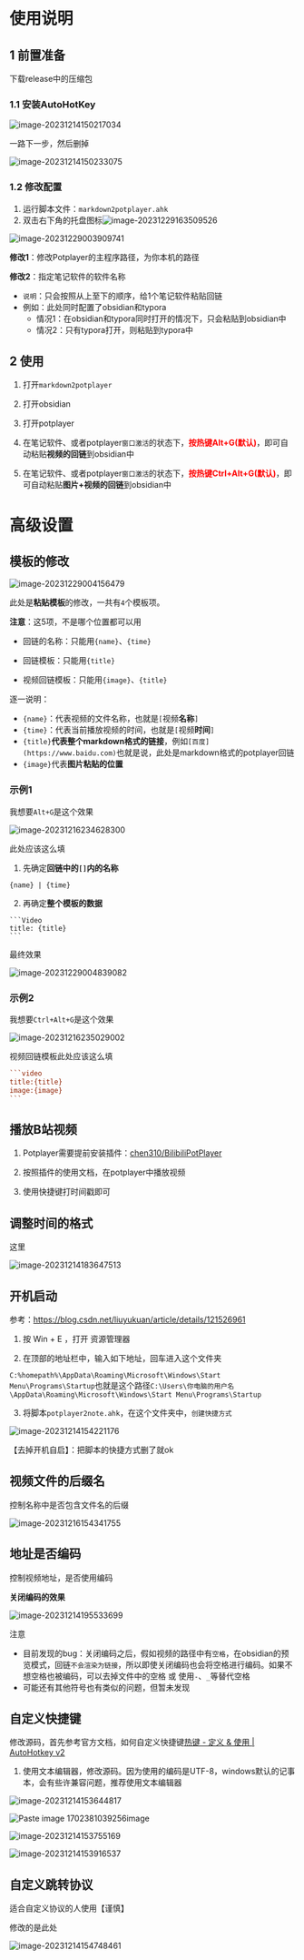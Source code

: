 # 使用说明

## 1 前置准备

下载release中的压缩包



### 1.1 安装AutoHotKey

![image-20231214150217034](./assets/image-20231214150217034.png)

一路下一步，然后删掉

![image-20231214150233075](./assets/image-20231214150233075.png)

### 1.2 修改配置

1. 运行脚本文件：`markdown2potplayer.ahk`
2. 双击右下角的托盘图标![image-20231229163509526](./assets/image-20231229163509526.png)

![image-20231229003909741](./assets/image-20231229003909741.png)

**修改1**：修改Potplayer的主程序路径，为你本机的路径

**修改2**：指定笔记软件的软件名称

- `说明`：只会按照从上至下的顺序，给1个笔记软件粘贴回链
- 例如：此处同时配置了obsidian和typora
  - 情况1：在obsidian和typora同时打开的情况下，只会粘贴到obsidian中
  - 情况2：只有typora打开，则粘贴到typora中


## 2 使用

1. 打开`markdown2potplayer`
1. 打开obsidian
1. 打开potplayer

3. 在笔记软件、或者potplayer`窗口激活`的状态下，<b style="color:red">按热键Alt+G(默认)</b>，即可自动粘贴**视频的回链**到obsidian中
4. 在笔记软件、或者potplayer`窗口激活`的状态下，<b style="color:red">按热键Ctrl+Alt+G(默认)</b>，即可自动粘贴**图片+视频的回链**到obsidian中

# 高级设置

## 模板的修改

![image-20231229004156479](./assets/image-20231229004156479.png)

此处是**粘贴模板**的修改，一共有`4`个模板项。



**注意**：这5项，不是哪个位置都可以用

- 回链的名称：只能用`{name}`、`{time}`

- 回链模板：只能用`{title}`
- 视频回链模板：只能用`{image}`、`{title}`



逐一说明：

- `{name}`：代表视频的文件名称，也就是`[`视频**名称**`]`
- `{time}`：代表当前播放视频的时间，也就是`[`视频**时间**`]`
- `{title}`**代表整个markdown格式的链接**，例如`[百度](https://www.baidu.com)`也就是说，此处是markdown格式的potplayer回链
- `{image}`代表**图片粘贴的位置**



### 示例1

我想要`Alt+G`是这个效果

![image-20231216234628300](./assets/image-20231216234628300.png)

此处应该这么填

1. 先确定**回链中的`[]`内的名称**

```
{name} | {time}
```

2. 再确定**整个模板的数据**

````
```Video
title: {title}
```
````

最终效果

![image-20231229004839082](./assets/image-20231229004839082.png)

### 示例2

我想要`Ctrl+Alt+G`是这个效果

![image-20231216235029002](./assets/image-20231216235029002.png)

视频回链模板此处应该这么填

````ini
```video
title:{title}
image:{image}
```
````




## 播放B站视频

1. Potplayer需要提前安装插件：[chen310/BilibiliPotPlayer](https://github.com/chen310/BilibiliPotPlayer)

2. 按照插件的使用文档，在potplayer中播放视频
3. 使用快捷键打时间戳即可



## 调整时间的格式

这里

![image-20231214183647513](./assets/image-20231214183647513.png)



## 开机启动

参考：https://blog.csdn.net/liuyukuan/article/details/121526961

1. 按 Win + E ，打开 资源管理器

2. 在顶部的地址栏中，输入如下地址，回车进入这个文件夹

`C:%homepath%\AppData\Roaming\Microsoft\Windows\Start Menu\Programs\Startup`也就是这个路径`C:\Users\你电脑的用户名\AppData\Roaming\Microsoft\Windows\Start Menu\Programs\Startup`

3. 将脚本`potplayer2note.ahk`，在这个文件夹中，`创建快捷方式`

![image-20231214154221176](./assets/image-20231214154221176.png)

【去掉开机自启】：把脚本的快捷方式删了就ok

## 视频文件的后缀名

控制名称中是否包含文件名的后缀

![image-20231216154341755](./assets/image-20231216154341755.png)



## 地址是否编码

控制视频地址，是否使用编码

**关闭编码的效果**

![image-20231214195533699](./assets/image-20231214195533699.png)

注意

- 目前发现的bug：关闭编码之后，假如视频的路径中有`空格`，在obsidian的预览模式，回链`不会渲染为链接`，所以即使关闭编码也会将空格进行编码。如果不想空格也被编码，可以去掉文件中的空格 或 使用`-`、`_`等替代空格
- 可能还有其他符号也有类似的问题，但暂未发现



## 自定义快捷键

修改源码，首先参考官方文档，如何自定义快捷键[热键 - 定义 & 使用 | AutoHotkey v2](https://wyagd001.github.io/v2/docs/Hotkeys.htm)

1. 使用文本编辑器，修改源码。因为使用的编码是UTF-8，windows默认的记事本，会有些许兼容问题，推荐使用文本编辑器

![image-20231214153644817](./assets/image-20231214153644817.png)

![Paste image 1702381039256image](./assets/Paste%20image%201702381039256image.png)

![image-20231214153755169](./assets/image-20231214153755169.png)

![image-20231214153916537](./assets/image-20231214153916537.png)



## 自定义跳转协议

适合自定义协议的人使用【谨慎】

修改的是此处

![image-20231214154748461](./assets/image-20231214154748461.png)